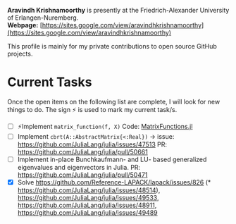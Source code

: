**Aravindh Krishnamoorthy** is presently at the Friedrich-Alexander University of Erlangen-Nuremberg.\
**Webpage:** [https://sites.google.com/view/aravindhkrishnamoorthy](https://sites.google.com/view/aravindhkrishnamoorthy)

This profile is mainly for my private contributions to open source GitHub projects.

# Current Tasks
Once the open items on the following list are complete, I will look for new things to do. The sign ⚡ is used to mark my current task/s.

- [ ] ⚡Implement `matrix_function(f, X)` Code: [MatrixFunctions.jl](https://github.com/aravindh-krishnamoorthy/MatrixFunctions.jl/tree/main)
- [ ] Implement `cbrt(A::AbstractMatrix{<:Real})` -> issue: https://github.com/JuliaLang/julia/issues/47513 PR: https://github.com/JuliaLang/julia/pull/50661
- [ ] Implement in-place Bunchkaufmann- and LU- based generalized eigenvalues and eigenvectors in Julia. PR: https://github.com/JuliaLang/julia/pull/50471
- [X] Solve https://github.com/Reference-LAPACK/lapack/issues/826 (* https://github.com/JuliaLang/julia/issues/48514), https://github.com/JuliaLang/julia/issues/49533, https://github.com/JuliaLang/julia/issues/48911, https://github.com/JuliaLang/julia/issues/49489
